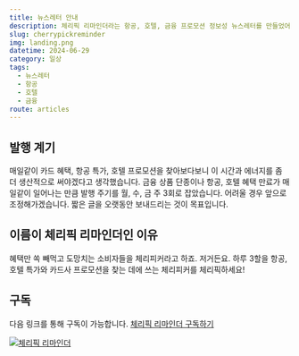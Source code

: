 ```yaml
---
title: 뉴스레터 안내
description: 체리픽 리마인더라는 항공, 호텔, 금융 프로모션 정보성 뉴스레터를 만들었어요.
slug: cherrypickreminder
img: landing.png
datetime: 2024-06-29
category: 일상
tags:
  - 뉴스레터
  - 항공
  - 호텔
  - 금융
route: articles
---
```


## 발행 계기

매일같이 카드 혜택, 항공 특가, 호텔 프로모션을 찾아보다보니 이 시간과 에너지를 좀 더 생산적으로 써야겠다고 생각했습니다.
금융 상품 단종이나 항공, 호텔 혜택 만료가 매일같이 일어나는 만큼 발행 주기를 월, 수, 금 주 3회로 잡았습니다. 어려울 경우 앞으로 조정해가겠습니다. 짧은 글을 오랫동안 보내드리는 것이 목표입니다.

## 이름이 체리픽 리마인더인 이유

혜택만 쏙 빼먹고 도망치는 소비자들을 체리피커라고 하죠. 저거든요. 하루 3할을 항공, 호텔 특가와 카드사 프로모션을 찾는 데에 쓰는 체리피커를 체리픽하세요!

## 구독

다음 링크를 통해 구독이 가능합니다. [체리픽 리마인더 구독하기](https://cherrypickreminder.substack.com)

<a target="_blank" href="https://cherrypickreminder.substack.com/">![체리픽 리마인더](/cherrypickreminder/landing.png)</a>

